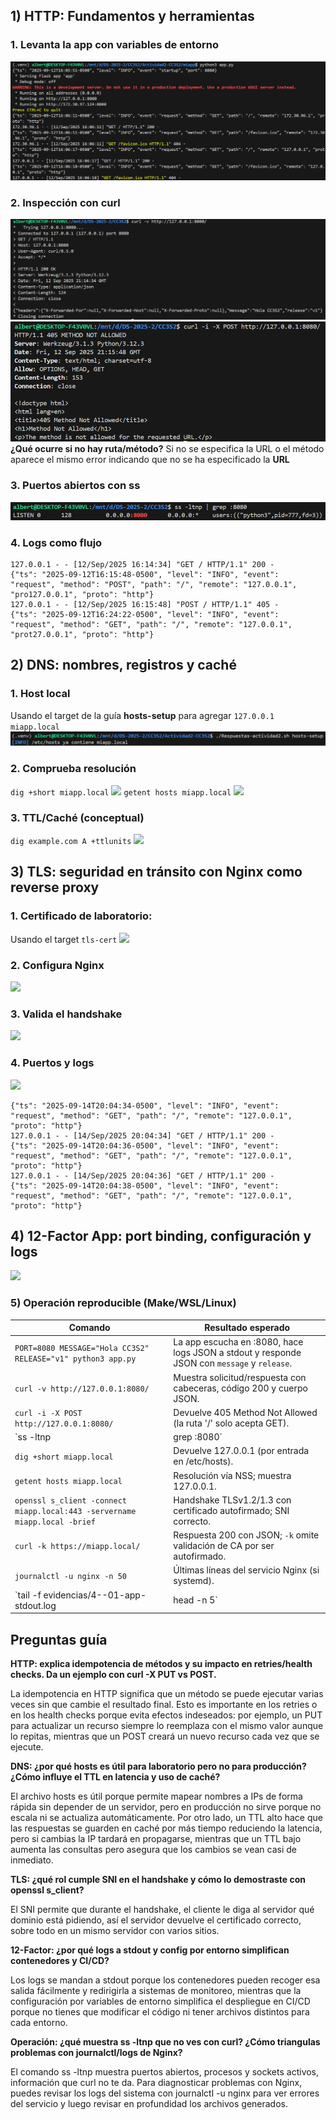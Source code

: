 ## 1) HTTP: Fundamentos y herramientas

### 1. Levanta la app con variables de entorno
![](./evidencias/logging1.png)

### 2. Inspección con curl
![](./evidencias/curl1.png)
![](./evidencias/curl2.png)
**¿Qué ocurre si no hay ruta/método?**
Si no se especifica la URL o el método aparece el mismo error indicando que no se ha especificado la **URL**

### 3. Puertos abiertos con ss
![](./evidencias/ss.png)

### 4. Logs como flujo

```
127.0.0.1 - - [12/Sep/2025 16:14:34] "GET / HTTP/1.1" 200 -
{"ts": "2025-09-12T16:15:48-0500", "level": "INFO", "event": "request", "method": "POST", "path": "/", "remote": "127.0.0.1", "pro127.0.0.1", "proto": "http"}
127.0.0.1 - - [12/Sep/2025 16:15:48] "POST / HTTP/1.1" 405 -
{"ts": "2025-09-12T16:24:22-0500", "level": "INFO", "event": "request", "method": "GET", "path": "/", "remote": "127.0.0.1", "prot27.0.0.1", "proto": "http"}
```

## 2) DNS: nombres, registros y caché

### 1. Host local
Usando el target de la guía **hosts-setup** para agregar ```127.0.0.1 miapp.local```
![](./evidencias/hosts1.png)

### 2. Comprueba resolución
```dig +short miapp.local```
![](./evidencias/dig1.png)
```getent hosts miapp.local```
![](./evidencias/getent1.png)

### 3. TTL/Caché (conceptual)
```dig example.com A +ttlunits```
![](./evidencias/ttl.png)


## 3) TLS: seguridad en tránsito con Nginx como reverse proxy

### 1. Certificado de laboratorio:
Usando el target ```tls-cert```
![](./evidencias/tls-cert.png)


### 2. Configura Nginx
![](./evidencias/nginxsetup.png)

### 3. Valida el handshake
![](./evidencias/tls-checks.png)

### 4. Puertos y logs
![](./evidencias/portslogs.png)
```
{"ts": "2025-09-14T20:04:34-0500", "level": "INFO", "event": "request", "method": "GET", "path": "/", "remote": "127.0.0.1", "proto": "http"}
127.0.0.1 - - [14/Sep/2025 20:04:34] "GET / HTTP/1.1" 200 -
{"ts": "2025-09-14T20:04:36-0500", "level": "INFO", "event": "request", "method": "GET", "path": "/", "remote": "127.0.0.1", "proto": "http"}
127.0.0.1 - - [14/Sep/2025 20:04:36] "GET / HTTP/1.1" 200 -
{"ts": "2025-09-14T20:04:38-0500", "level": "INFO", "event": "request", "method": "GET", "path": "/", "remote": "127.0.0.1", "proto": "http"}

```

## 4) 12-Factor App: port binding, configuración y logs
![](./evidencias/messagemodificado.png)

### 5) Operación reproducible (Make/WSL/Linux)

| Comando | Resultado esperado |
|---|---|
| `PORT=8080 MESSAGE="Hola CC3S2" RELEASE="v1" python3 app.py` | La app escucha en :8080, hace logs JSON a stdout y responde JSON con `message` y `release`. |
| `curl -v http://127.0.0.1:8080/` | Muestra solicitud/respuesta con cabeceras, código 200 y cuerpo JSON. |
| `curl -i -X POST http://127.0.0.1:8080/` | Devuelve 405 Method Not Allowed (la ruta '/' solo acepta GET). |
| `ss -ltnp | grep :8080` | Socket TCP en LISTEN con el PID del proceso Python. |
| `dig +short miapp.local` | Devuelve 127.0.0.1 (por entrada en /etc/hosts). |
| `getent hosts miapp.local` | Resolución vía NSS; muestra 127.0.0.1. |
| `openssl s_client -connect miapp.local:443 -servername miapp.local -brief` | Handshake TLSv1.2/1.3 con certificado autofirmado; SNI correcto. |
| `curl -k https://miapp.local/` | Respuesta 200 con JSON; `-k` omite validación de CA por ser autofirmado. |
| `journalctl -u nginx -n 50` | Últimas líneas del servicio Nginx (si systemd). |
| `tail -f evidencias/4--01-app-stdout.log | head -n 5` | Demuestra logs como flujo redirigible por pipeline. |


## Preguntas guía
**HTTP: explica idempotencia de métodos y su impacto en retries/health checks. Da un ejemplo con curl -X PUT vs POST.**

La idempotencia en HTTP significa que un método se puede ejecutar varias veces sin que cambie el resultado final. Esto es importante en los retries o en los health checks porque evita efectos indeseados: por ejemplo, un PUT para actualizar un recurso siempre lo reemplaza con el mismo valor aunque lo repitas, mientras que un POST creará un nuevo recurso cada vez que se ejecute.

**DNS: ¿por qué hosts es útil para laboratorio pero no para producción? ¿Cómo influye el TTL en latencia y uso de caché?**

El archivo hosts es útil porque permite mapear nombres a IPs de forma rápida sin depender de un servidor, pero en producción no sirve porque no escala ni se actualiza automáticamente.
Por otro lado, un TTL alto hace que las respuestas se guarden en caché por más tiempo reduciendo la latencia, pero si cambias la IP tardará en propagarse, mientras que un TTL bajo aumenta las consultas pero asegura que los cambios se vean casi de inmediato.

**TLS: ¿qué rol cumple SNI en el handshake y cómo lo demostraste con openssl s_client?**

El SNI permite que durante el handshake, el cliente le diga al servidor qué dominio está pidiendo, así el servidor devuelve el certificado correcto, sobre todo en un mismo servidor con varios sitios.

**12-Factor: ¿por qué logs a stdout y config por entorno simplifican contenedores y CI/CD?**

Los logs se mandan a stdout porque los contenedores pueden recoger esa salida fácilmente y redirigirla a sistemas de monitoreo, mientras que la configuración por variables de entorno simplifica el despliegue en CI/CD porque no tienes que modificar el código ni tener archivos distintos para cada entorno.

**Operación: ¿qué muestra ss -ltnp que no ves con curl? ¿Cómo triangulas problemas con journalctl/logs de Nginx?**

El comando ss -ltnp muestra puertos abiertos, procesos y sockets activos, información que curl no te da. Para diagnosticar problemas con Nginx, puedes revisar los logs del sistema con journalctl -u nginx para ver errores del servicio y luego revisar en profundidad los archivos generados.